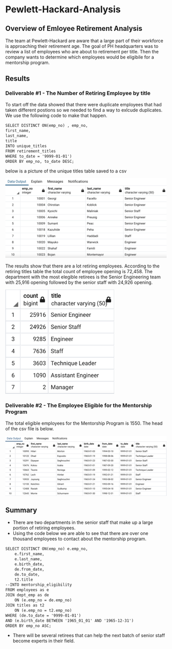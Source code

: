 # Pewlett-Hackard-Analysis

## Overview of Emloyee Retirement Analysis

The team at Pewlett-Hackard are aware that a large part of their workforce is approaching their retirement age. The goal of PH headquarters was to review a list of employees who are about to retirement per title. Then the company wants to determine which employees would be eligibile for a mentorship program.

## Results

### Deliverable #1 - The Number of Retiring Employee by title

To start off the data showed that there were duplicate employees that had taken different postions so we needed to find a way to exlcude duplicates. We use the following code to make that happen.

```
SELECT DISTINCT ON(emp_no) , emp_no,
first_name,
last_name,
title
INTO unique_titles
FROM retirement_titles
WHERE to_date = '9999-01-01')
ORDER BY emp_no, to_date DESC;
```

below is a picture of the unique titles table saved to a csv

<img src="https://github.com/brown-rox20/Pewlett-Hackard-Analysis/blob/main/Resources/unique_titles.png" alt="unique_titles.png"
width="525">

The results show that there are a lot retiring employees. According to the retiring titles table the total count of employee opening is 72,458. The department with the most elegible retirees is the Senior Engineering team with 25,916 opening followed by the senior staff with 24,926 opening.

<img src="https://github.com/brown-rox20/Pewlett-Hackard-Analysis/blob/main/Resources/retiring_titles.png" alt="retiring_titles.png"
width="340">

### Deliverable #2 - The Employee Eligible for the Mentorship Program

The total eligible employees for the Mentorship Program is 1550. The head of the csv file is below.

<img src="https://github.com/brown-rox20/Pewlett-Hackard-Analysis/blob/main/Resources/mentoring_titles.png" alt="mentoring_titles.png"
width="525">

## Summary

- There are two departments in the senior staff that make up a large portion of retiring employees.
- Using the code below we are able to see that there are over one thousand employees to contact about the mentorship program.

```
SELECT DISTINCT ON(emp_no) e.emp_no,
	e.first_name,
	e.last_name,
	e.birth_date,
	de.from_date,
	de.to_date,
	t2.title
--INTO mentorship_eligibility
FROM employees as e
JOIN dept_emp as de
	ON (e.emp_no = de.emp_no)
JOIN titles as t2
	ON (e.emp_no = t2.emp_no)
WHERE (de.to_date = '9999-01-01')
AND (e.birth_date BETWEEN '1965_01_01' AND '1965-12-31')
ORDER BY emp_no ASC;
```

- There will be several retirees that can help the next batch of senior staff become experts in their field.
